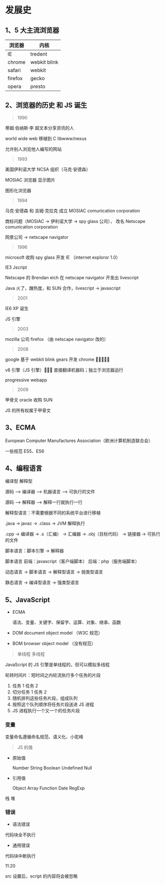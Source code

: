 # 发展史

## 1、5 大主流浏览器

| 浏览器  | 内核         |
| ------- | ------------ |
| IE      | tredent      |
| chrome  | webkit blink |
| safari  | webkit       |
| firefox | gecko        |
| opera   | presto       |

## 2、浏览器的历史 和 JS 诞生

> 1990

蒂姆·伯纳斯·李 超文本分享资讯的人

world wide web 移植到 C libwww/nexus

允许别人浏览他人编写的网站

> 1993

美国伊利诺大学 NCSA 组织（马克·安德森）

MOSIAC 浏览器 显示图片

图形化浏览器

> 1994

马克·安德森 和 吉姆·克拉克 成立 MOSIAC comunication corporation

商标问题（MOSIAC -> 伊利诺大学 -> spy glass 公司）， 改名 Netscape comunication corporation

网景公司 -> netscape navigator

> 1996

microsoft 收购 spy glass 开发 IE （internet exploror 1.0）

IE3 Jscript

Netscape 的 Brendan eich 在 netscape navigator 开发出 livescript

Java 火了，蹭热度，和 SUN 合作，livescript -> javascript

> 2001

IE6 XP 诞生

JS 引擎

> 2003

mozilla 公司 firefox （由 netscape navigator 改的）

> 2008

google 基于 webkit blink gears 开发 chrome 👏👏👏👏👏

v8 引擎（JS 引擎）🐂🐂🐂 直接翻译机器码；独立于浏览器运行

progressive webapp

> 2009

甲骨文 oracle 收购 SUN

JS 的所有权属于甲骨文

## 3、ECMA

European Computer Manufactures Association（欧洲计算机制造联合会）

一些规范 ES5、ES6

## 4、编程语言

编译型 解释型

源码 --> 编译器 --> 机器语言 --> 可执行的文件

源码 --> 解释器 --> 解释一行就执行一行

解释型语言：不需要根据不同的系统平台进行移植

.java -> javac -> .class -> JVM 解释执行

.cpp -> 编译器 -> .s（汇编） -> 汇编器 -> .obj（目标代码） -> 链接器 -> 可执行的文件

脚本语言：脚本引擎 -> 解释器

脚本语言 前端：javascript（客户端脚本） 后端：php（服务端脚本）

动态语言 -> 脚本语言 -> 解释型语言 -> 弱类型语言

静态语言 -> 编译型语言 -> 强类型语言

## 5、JavaScript

- ECMA

  语法、变量、关键字、保留字、运算、对象、继承、函数

- DOM document object model （W3C 规范）

- BOM browser object model （没有规范）

> 单线程 多线程

JavaScript 的 JS 引擎是单线程的，但可以模拟多线程

轮转时间片：短时间之内轮流执行多个任务的片段

1. 任务 1 任务 2
2. 切分任务 1 任务 2
3. 随机排列这些任务片段，组成队列
4. 按照这个队列顺序将任务片段送进 JS 进程
5. JS 进程执行一个又一个的任务片段

### 变量

变量命名遵循命名规范、语义化、小驼峰

> JS 的值

- 原始值

  Number String Boolean Undefined Null

- 引用值

  Object Array Function Date RegExp

栈 堆

### 错误

- 语法错误

代码块全不执行

- 通用错误

代码块中断执行

11:20

src 设置后，script 的内容将会被忽略